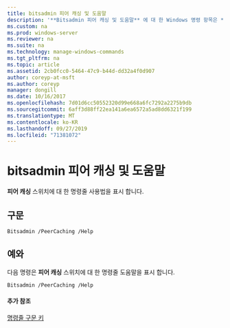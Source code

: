 ```yaml
---
title: bitsadmin 피어 캐싱 및 도움말
description: '**Bitsadmin 피어 캐싱 및 도움말** 에 대 한 Windows 명령 항목은 **피어 캐싱** 스위치에 대 한 명령줄 사용법을 표시 합니다.'
ms.custom: na
ms.prod: windows-server
ms.reviewer: na
ms.suite: na
ms.technology: manage-windows-commands
ms.tgt_pltfrm: na
ms.topic: article
ms.assetid: 2cb0fcc0-5464-47c9-b44d-dd32a4f0d907
author: coreyp-at-msft
ms.author: coreyp
manager: dongill
ms.date: 10/16/2017
ms.openlocfilehash: 7d01d6cc50552320d99e668a6fc7292a2275b9db
ms.sourcegitcommit: 6aff3d88ff22ea141a6ea6572a5ad8dd6321f199
ms.translationtype: MT
ms.contentlocale: ko-KR
ms.lasthandoff: 09/27/2019
ms.locfileid: "71381072"
---
```

# <a name="bitsadmin-peercaching-and-help"></a>bitsadmin 피어 캐싱 및 도움말



**피어 캐싱** 스위치에 대 한 명령줄 사용법을 표시 합니다.

## <a name="syntax"></a>구문

```
Bitsadmin /PeerCaching /Help 
```

## <a name="BKMK_examples"></a>예와

다음 명령은 **피어 캐싱** 스위치에 대 한 명령줄 도움말을 표시 합니다.
```
Bitsadmin /PeerCaching /Help
```

#### <a name="additional-references"></a>추가 참조

[명령줄 구문 키](command-line-syntax-key.md)